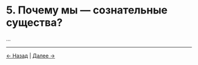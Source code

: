 # 5. Почему мы — сознательные существа?

...

---
<div class="navigation-links">
<a href="04_Роль_сознания.md" class="nav-link prev-link">← Назад</a> | <a href="06_Наша_реальная_задача.md" class="nav-link next-link">Далее →</a>
</div>
